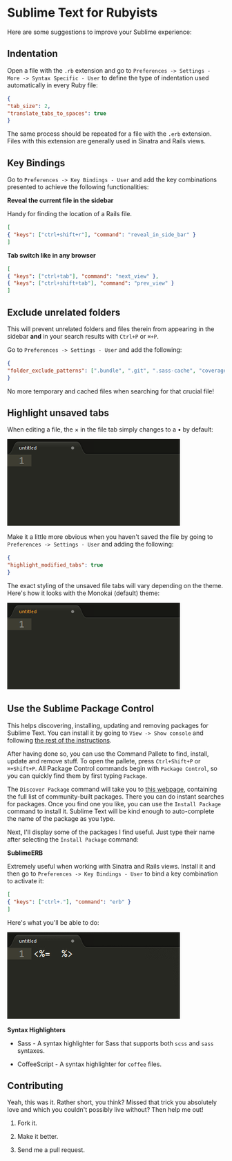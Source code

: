 # Sublime Text for Rubyists

Here are some suggestions to improve your Sublime experience:

## Indentation

Open a file with the `.rb` extension and go to `Preferences -> Settings - More -> Syntax Specific - User` to define the type of indentation used automatically in every Ruby file:

```json
{
"tab_size": 2,
"translate_tabs_to_spaces": true
}
```

The same process should be repeated for a file with the `.erb` extension. Files with this extension are generally used in Sinatra and Rails views.

## Key Bindings

Go to `Preferences -> Key Bindings - User` and add the key combinations presented to achieve the following functionalities:

**Reveal the current file in the sidebar**

Handy for finding the location of a Rails file.

```json
[
{ "keys": ["ctrl+shift+r"], "command": "reveal_in_side_bar" }
]
```

**Tab switch like in any browser**

```json
[
{ "keys": ["ctrl+tab"], "command": "next_view" },
{ "keys": ["ctrl+shift+tab"], "command": "prev_view" }
]
```

## Exclude unrelated folders

This will prevent unrelated folders and files therein from appearing in the sidebar **and** in your search results with `Ctrl+P` or `⌘+P`.

Go to `Preferences -> Settings - User` and add the following:

```json
{
"folder_exclude_patterns": [".bundle", ".git", ".sass-cache", "coverage", "tmp"]
}
```

No more temporary and cached files when searching for that crucial file!

## Highlight unsaved tabs

When editing a file, the × in the file tab simply changes to a • by default:

<img src="https://github.com/GuilhermeSimoes/Sublime4Ruby/raw/master/images/subtle_highlight.png" />

Make it a little more obvious when you haven't saved the file by going to `Preferences -> Settings - User` and adding the following:

```json
{
"highlight_modified_tabs": true
}
```

The exact styling of the unsaved file tabs will vary depending on the theme. Here's how it looks with the Monokai (default) theme:

<img src="https://github.com/GuilhermeSimoes/Sublime4Ruby/raw/master/images/obvious_highlight.png" />

## Use the Sublime Package Control

This helps discovering, installing, updating and removing packages for Sublime Text. You can install it by going to `View -> Show console` and following [the rest of the instructions](http://wbond.net/sublime_packages/package_control/installation).

After having done so, you can use the Command Pallete to find, install, update and remove stuff. To open the pallete, press `Ctrl+Shift+P` or `⌘+Shift+P`. All Package Control commands begin with `Package Control`, so you can quickly find them by first typing `Package`.

The `Discover Package` command will take you to [this webpage](http://wbond.net/sublime_packages/community), containing the full list of community-built packages. There you can do instant searches for packages. Once you find one you like, you can use the `Install Package` command to install it. Sublime Text will be kind enough to auto-complete the name of the package as you type.

Next, I'll display some of the packages I find useful. Just type their name after selecting the `Install Package` command:

**SublimeERB**

Extremely useful when working with Sinatra and Rails views. Install it and then go to `Preferences -> Key Bindings - User` to bind a key combination to activate it:

```json
[
{ "keys": ["ctrl+."], "command": "erb" }
]
```

Here's what you'll be able to do:

<img src="https://github.com/GuilhermeSimoes/Sublime4Ruby/raw/master/images/erb.gif" />

**Syntax Highlighters**

* Sass - A syntax highlighter for Sass that supports both `scss` and `sass` syntaxes.

* CoffeeScript - A syntax highlighter for `coffee` files.

## Contributing

Yeah, this was it. Rather short, you think? Missed that trick you absolutely love and which you couldn't possibly live without? Then help me out!

1. Fork it.

2. Make it better.

3. Send me a pull request.
